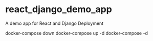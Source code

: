 # react_django_demo_app
A demo app for React and Django Deployment

docker-compose down
docker-compose up -d
docker-compose -d
